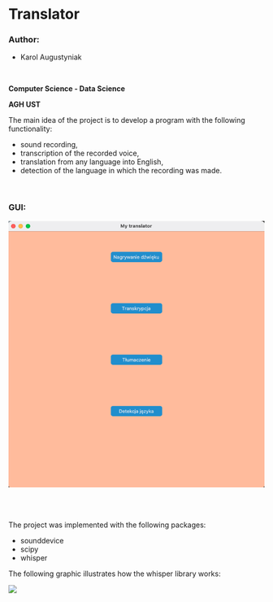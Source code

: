 # Translator

<h3> Author: </h3>

- Karol Augustyniak
<br>

<b>Computer Science - Data Science</b>

<b>AGH UST</b>
<br>

The main idea of the project is to develop a program with the following functionality:
- sound recording,
- transcription of the recorded voice,
- translation from any language into English,
- detection of the language in which the recording was made.

<br>

<h3> GUI: </h3>

<p align="center">

<img src="https://raw.githubusercontent.com/poko09/Translator/main/images/gui_picture.png">

</p>

<br> </br>

The project was implemented with the following packages:
- sounddevice
- scipy
- whisper

The following graphic illustrates how the whisper library works:

<img src="https://raw.githubusercontent.com/openai/whisper/main/approach.png">





